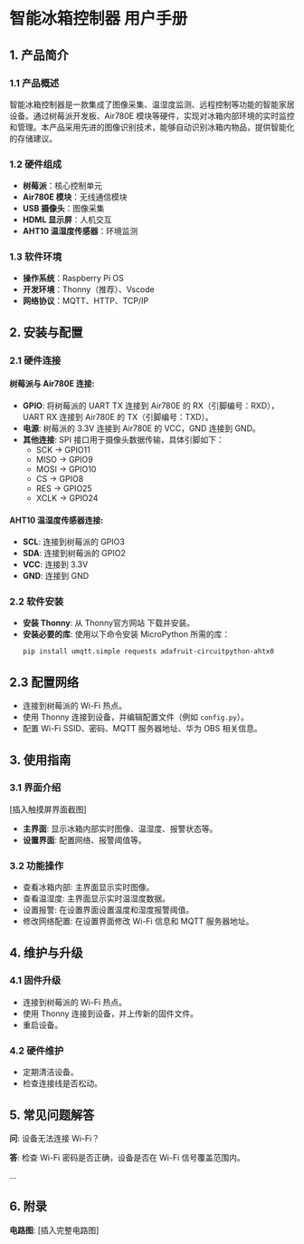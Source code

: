 # 智能冰箱控制器 用户手册

## 1. 产品简介

### 1.1 产品概述

智能冰箱控制器是一款集成了图像采集、温湿度监测、远程控制等功能的智能家居设备。通过树莓派开发板、Air780E 模块等硬件，实现对冰箱内部环境的实时监控和管理。本产品采用先进的图像识别技术，能够自动识别冰箱内物品，提供智能化的存储建议。

### 1.2 硬件组成

- **树莓派**：核心控制单元
- **Air780E 模块**：无线通信模块
- **USB 摄像头**：图像采集
- **HDML 显示屏**：人机交互
- **AHT10 温湿度传感器**：环境监测

### 1.3 软件环境

- **操作系统**：Raspberry Pi OS
- **开发环境**：Thonny（推荐）、Vscode
- **网络协议**：MQTT、HTTP、TCP/IP

## 2. 安装与配置

### 2.1 硬件连接

#### 树莓派与 Air780E 连接:

- **GPIO**: 将树莓派的 UART TX 连接到 Air780E 的 RX（引脚编号：RXD），UART RX 连接到 Air780E 的 TX（引脚编号：TXD）。
- **电源**: 树莓派的 3.3V 连接到 Air780E 的 VCC，GND 连接到 GND。
- **其他连接**: SPI 接口用于摄像头数据传输，具体引脚如下：
  - SCK -> GPIO11
  - MISO -> GPIO9
  - MOSI -> GPIO10
  - CS -> GPIO8
  - RES -> GPIO25
  - XCLK -> GPIO24

#### AHT10 温湿度传感器连接:

- **SCL**: 连接到树莓派的 GPIO3
- **SDA**: 连接到树莓派的 GPIO2
- **VCC**: 连接到 3.3V
- **GND**: 连接到 GND

### 2.2 软件安装

- **安装 Thonny**: 从 Thonny官方网站 下载并安装。
- **安装必要的库**: 使用以下命令安装 MicroPython 所需的库：
  ```bash
  pip install umqtt.simple requests adafruit-circuitpython-ahtx0
  ```
## 2.3 配置网络

- 连接到树莓派的 Wi-Fi 热点。
- 使用 Thonny 连接到设备，并编辑配置文件（例如 `config.py`）。
- 配置 Wi-Fi SSID、密码、MQTT 服务器地址、华为 OBS 相关信息。

## 3. 使用指南

### 3.1 界面介绍

[插入触摸屏界面截图]

- **主界面**: 显示冰箱内部实时图像、温湿度、报警状态等。
- **设置界面**: 配置网络、报警阈值等。

### 3.2 功能操作

- 查看冰箱内部: 主界面显示实时图像。
- 查看温湿度: 主界面显示实时温湿度数据。
- 设置报警: 在设置界面设置温度和湿度报警阈值。
- 修改网络配置: 在设置界面修改 Wi-Fi 信息和 MQTT 服务器地址。

## 4. 维护与升级

### 4.1 固件升级

- 连接到树莓派的 Wi-Fi 热点。
- 使用 Thonny 连接到设备，并上传新的固件文件。
- 重启设备。

### 4.2 硬件维护

- 定期清洁设备。
- 检查连接线是否松动。

## 5. 常见问题解答

**问**: 设备无法连接 Wi-Fi？

**答**: 检查 Wi-Fi 密码是否正确，设备是否在 Wi-Fi 信号覆盖范围内。

...

## 6. 附录

**电路图**: [插入完整电路图]